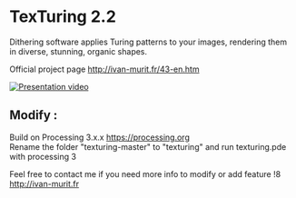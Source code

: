 # TexTuring 2.2
Dithering software applies Turing patterns to your images, rendering them in diverse, stunning, organic shapes.

Official project page http://ivan-murit.fr/43-en.htm

[![Presentation video](https://i.vimeocdn.com/video/543471651_700x460.jpg)](https://vimeo.com/145301542)<br/>


## Modify :
Build on Processing 3.x.x https://processing.org<br/>
Rename the folder "texturing-master" to "texturing" and run texturing.pde with processing 3<br/>

Feel free to contact me if you need more info to modify or add feature !8<br/>
http://ivan-murit.fr
